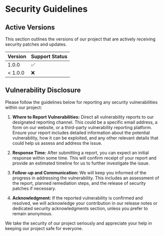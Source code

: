 # Security Guidelines

## Active Versions

This section outlines the versions of our project that are actively receiving security patches and updates.

| Version | Support Status     |
| ------- | ------------------ |
| 1.0.0   | :white_check_mark: |
| < 1.0.0 | :x:                |

## Vulnerability Disclosure

Please follow the guidelines below for reporting any security vulnerabilities within our project:

1. **Where to Report Vulnerabilities:** Direct all vulnerability reports to our designated reporting channel. This could be a specific email address, a form on our website, or a third-party vulnerability reporting platform. Ensure your report includes detailed information about the potential vulnerability, how it can be exploited, and any other relevant details that could help us assess and address the issue.

2. **Response Time:** After submitting a report, you can expect an initial response within some time. This will confirm receipt of your report and provide an estimated timeline for us to further investigate the issue.

3. **Follow-up and Communication:** We will keep you informed of the progress in addressing the vulnerability. This includes an assessment of the report, planned remediation steps, and the release of security patches if necessary.

4. **Acknowledgment:** If the reported vulnerability is confirmed and resolved, we will acknowledge your contribution in our release notes or dedicated security acknowledgments section, unless you prefer to remain anonymous.

We take the security of our project seriously and appreciate your help in keeping our project safe for everyone.